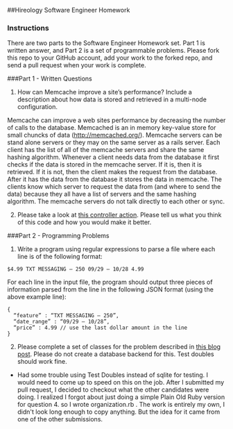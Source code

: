 ##Hireology Software Engineer Homework

### Instructions

There are two parts to the Software Engineer Homework set. Part 1 is written answer, and Part 2 is a set of programmable problems. Please fork this repo to your GitHub account, add your work to the forked repo, and send a pull request when your work is complete.

###Part 1 - Written Questions

1. How can Memcache improve a site’s performance? Include a description about how data is stored and retrieved in a multi-node configuration.

Memcache can improve a web sites performance by decreasing the number of calls to the database. Memcached is an in memory key-value store for small chuncks of data (http://memcached.org/). Memcache servers can be stand alone servers or they may on the same server as a rails server. Each client has the list of all of the memcache servers and share the same hashing algorithm. Whenever a client needs data from the database it first checks if the data is stored in the memcache server. If it is, then it is retrieved. If it is not, then the client makes the request from the database. After it has the data from the database it stores the data in memcache. The clients know which server to request the data from (and where to send the data) because they all have a list of servers and the same hashing algorithm. The memcache servers do not talk directly to each other or sync.


2. Please take a look at [this controller action](https://github.com/Hireology/homework/blob/master/some_controller.rb). Please tell us what you think of this code and how you would make it better.

###Part 2 - Programming Problems

1) Write a program using regular expressions to parse a file where each line is of the following format:

`$4.99 TXT MESSAGING – 250 09/29 – 10/28 4.99`

For each line in the input file, the program should output three pieces of information parsed from the line in the following JSON format (using the above example line):

```
{
  “feature” : “TXT MESSAGING – 250”,
  “date_range” : “09/29 – 10/28”,
  “price” : 4.99 // use the last dollar amount in the line
}
```

2) Please complete a set of classes for the problem described in [this blog post](http://www.adomokos.com/2012/10/the-organizations-users-roles-kata.html). Please do not create a database backend for this. Test doubles should work fine.

- Had some trouble using Test Doubles instead of sqlite for testing. I would need to come up to speed on this on the job. After I submitted my pull request, I decided to checkout what the other candidates were doing. I realized I forgot about just doing a simple Plain Old Ruby version for question 4. so I wrote organization.rb . The work is entirely my own, I didn't look long enough to copy anything. But the idea for it came from one of the other submissions.
